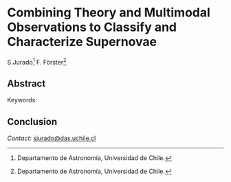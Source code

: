 # Combining Theory and Multimodal Observations to Classify and Characterize Supernovae

S.Jurado[^1] F. Förster[^1]
[^1]: Departamento de Astronomía, Universidad de Chile.

Abstract
---

Keywords:

Conclusion
---

*Contact:* sjurado@das.uchile.cl
